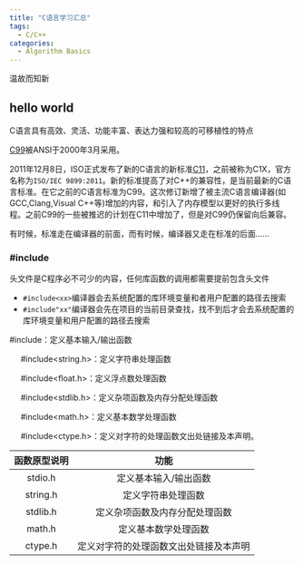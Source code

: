 ```yaml
---
title: "C语言学习汇总"
tags:
  - C/C++
categories:
  - Algorithm Basics
---
```

温故而知新

## hello world
C语言具有高效、灵活、功能丰富、表达力强和较高的可移植性的特点

[C99](https://zh.wikipedia.org/wiki/C%E8%AF%AD%E8%A8%80#C99)被ANSI于2000年3月采用。

2011年12月8日，ISO正式发布了新的C语言的新标准[C11](https://zh.wikipedia.org/wiki/C11)，之前被称为C1X，官方名称为`ISO/IEC 9899:2011`。新的标准提高了对C++的兼容性，是当前最新的C语言标准。在它之前的C语言标准为C99。这次修订新增了被主流C语言编译器(如GCC,Clang,Visual C++等)增加的内容，和引入了内存模型以更好的执行多线程。之前C99的一些被推迟的计划在C11中增加了，但是对C99仍保留向后兼容。

有时候，标准走在编译器的前面，而有时候，编译器又走在标准的后面……

### #include
头文件是C程序必不可少的内容，任何库函数的调用都需要提前包含头文件
- `#include<xx>`编译器会去系统配置的库环境变量和者用户配置的路径去搜索
- `#include"xx"`编译器会先在项目的当前目录查找，找不到后才会去系统配置的库环境变量和用户配置的路径去搜索

#include：定义基本输入/输出函数

     #include<string.h>：定义字符串处理函数

     #include<float.h>：定义浮点数处理函数

     #include<stdlib.h>：定义杂项函数及内存分配处理函数

     #include<math.h>：定义基本数学处理函数

     #include<ctype.h>：定义对字符的处理函数文出处链接及本声明。

| 函数原型说明 | 功能 |
| :-----: | :----: |
| stdio.h | 定义基本输入/输出函数 |
| string.h | 定义字符串处理函数 |
| stdlib.h | 定义杂项函数及内存分配处理函数 |
| math.h | 定义基本数学处理函数 |
| ctype.h | 定义对字符的处理函数文出处链接及本声明 |

